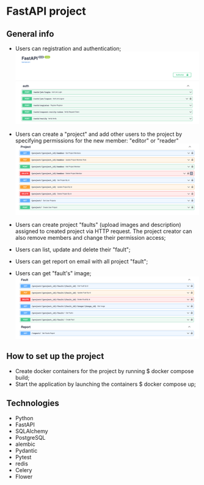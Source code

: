 # FastAPI project

## General info

* Users can registration and authentication;
![img_1.png](img_1.png)

* Users can create a "project" and add other users to the project by specifying permissions for the new member: "editor" or "reader"
![img_2.png](img_2.png)

* Users can create project "faults"  (upload images and description) assigned to created project via HTTP request. The project creator can also remove members and change their permission access;
* Users can list, update and delete their "fault";
* Users can get report on email with all project "fault";
* Users can get "fault's" image;
![img_3.png](img_3.png)

## How to set up the project

* Create docker containers for the project by running $ docker compose build;
* Start the application by launching the containers $ docker compose up;

## Technologies
* Python
* FastAPI
* SQLAlchemy
* PostgreSQL
* alembic
* Pydantic
* Pytest
* redis
* Celery
* Flower